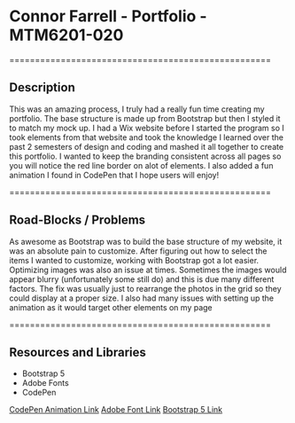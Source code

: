 <h1> Connor Farrell - Portfolio - MTM6201-020 </h1>
===================================================
<h2> Description </h2>
<p> This was an amazing process, I truly had a really fun time creating my portfolio. The base structure is made up from Bootstrap but then I styled it to match my mock up. I had a Wix website before I started the program so I took elements from that website and took the knowledge I learned over the past 2 semesters of design and coding and mashed it all together to create this portfolio. I wanted to keep the branding consistent across all pages so you will notice the red line border on alot of elements. I also added a fun animation I found in CodePen that I hope users will enjoy!<p>
===================================================
<h2> Road-Blocks / Problems </h2>
<p>As awesome as Bootstrap was to build the base structure of my website, it was an absolute pain to customize. After figuring out how to select the items I wanted to customize, working with Bootstrap got a lot easier. Optimizing images was also an issue at times. Sometimes the images would appear blurry (unfortunately some still do) and this is due many different factors. The fix was usually just to rearrange the photos in the grid so they could display at a proper size. I also had many issues with setting up the animation as it would target other elements on my page</p>
===================================================
<h2> Resources and Libraries </h2>
<ul>
<li>Bootstrap 5</li>
<li>Adobe Fonts</li>
<li>CodePen</li>
</ul>

<a href="https://codepen.io/sarath-ar/pen/dMKxxM">CodePen Animation Link</a>
<a href="https://fonts.adobe.com/">Adobe Font Link</a>
<a href="https://getbootstrap.com/docs/5.1/getting-started/introduction/">Bootstrap 5 Link</a>

